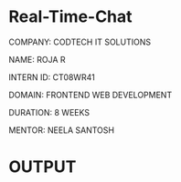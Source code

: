 # Real-Time-Chat

COMPANY: CODTECH IT SOLUTIONS

NAME: ROJA R

INTERN ID: CT08WR41

DOMAIN:  FRONTEND WEB DEVELOPMENT

DURATION: 8 WEEKS

MENTOR: NEELA SANTOSH

# OUTPUT
